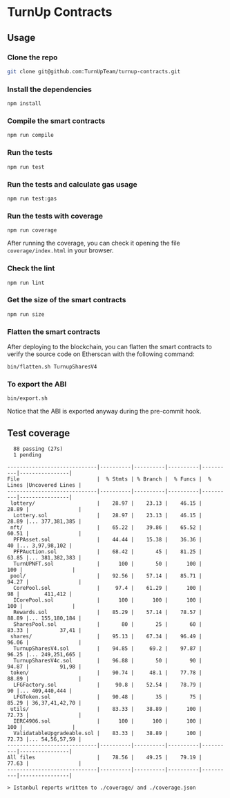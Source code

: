 # TurnUp Contracts

## Usage

### Clone the repo

```bash
git clone git@github.com:TurnUpTeam/turnup-contracts.git
```

### Install the dependencies

```
npm install
```

### Compile the smart contracts

```
npm run compile
```

### Run the tests

```
npm run test
```

### Run the tests and calculate gas usage

```
npm run test:gas
```

### Run the tests with coverage

```
npm run coverage
```

After running the coverage, you can check it opening the file `coverage/index.html` in your browser.

### Check the lint

```
npm run lint
```

### Get the size of the smart contracts

```
npm run size
```

### Flatten the smart contracts

After deploying to the blockchain, you can flatten the smart contracts to verify the source code on Etherscan with the following command:

```
bin/flatten.sh TurnupSharesV4
```

### To export the ABI

```
bin/export.sh
```

Notice that the ABI is exported anyway during the pre-commit hook.

## Test coverage

```
  88 passing (27s)
  1 pending

-----------------------------|----------|----------|----------|----------|----------------|
File                         |  % Stmts | % Branch |  % Funcs |  % Lines |Uncovered Lines |
-----------------------------|----------|----------|----------|----------|----------------|
 lottery/                    |    28.97 |    23.13 |    46.15 |    28.89 |                |
  Lottery.sol                |    28.97 |    23.13 |    46.15 |    28.89 |... 377,381,385 |
 nft/                        |    65.22 |    39.86 |    65.52 |    60.51 |                |
  PFPAsset.sol               |    44.44 |    15.38 |    36.36 |       40 |... 3,97,98,102 |
  PFPAuction.sol             |    68.42 |       45 |    81.25 |    63.85 |... 381,382,383 |
  TurnUPNFT.sol              |      100 |       50 |      100 |      100 |                |
 pool/                       |    92.56 |    57.14 |    85.71 |    94.27 |                |
  CorePool.sol               |     97.4 |    61.29 |      100 |       98 |        411,412 |
  ICorePool.sol              |      100 |      100 |      100 |      100 |                |
  Rewards.sol                |    85.29 |    57.14 |    78.57 |    88.89 |... 155,180,184 |
  SharesPool.sol             |       80 |       25 |       60 |    83.33 |          37,41 |
 shares/                     |    95.13 |    67.34 |    96.49 |    96.06 |                |
  TurnupSharesV4.sol         |    94.85 |     69.2 |    97.87 |    96.25 |... 249,251,665 |
  TurnupSharesV4c.sol        |    96.88 |       50 |       90 |    94.87 |          91,98 |
 token/                      |    90.74 |     48.1 |    77.78 |    88.89 |                |
  LFGFactory.sol             |     90.8 |    52.54 |    78.79 |       90 |... 409,440,444 |
  LFGToken.sol               |    90.48 |       35 |       75 |    85.29 | 36,37,41,42,70 |
 utils/                      |    83.33 |    38.89 |      100 |    72.73 |                |
  IERC4906.sol               |      100 |      100 |      100 |      100 |                |
  ValidatableUpgradeable.sol |    83.33 |    38.89 |      100 |    72.73 |... 54,56,57,59 |
-----------------------------|----------|----------|----------|----------|----------------|
All files                    |    78.56 |    49.25 |    79.19 |    77.63 |                |
-----------------------------|----------|----------|----------|----------|----------------|

> Istanbul reports written to ./coverage/ and ./coverage.json

```
